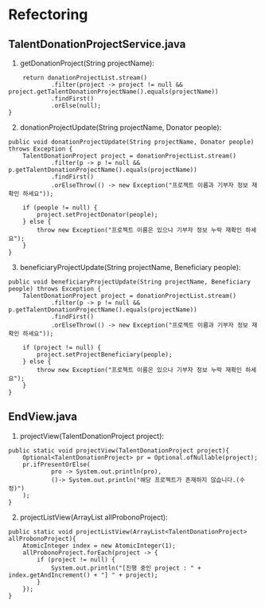 # Refectoring

## TalentDonationProjectService.java
1. getDonationProject(String projectName):
``` public TalentDonationProject getDonationProject(String projectName) {
    return donationProjectList.stream()
            .filter(project -> project != null && project.getTalentDonationProjectName().equals(projectName))
            .findFirst()
            .orElse(null);
}

```
2. donationProjectUpdate(String projectName, Donator people):

```
public void donationProjectUpdate(String projectName, Donator people) throws Exception {
    TalentDonationProject project = donationProjectList.stream()
            .filter(p -> p != null && p.getTalentDonationProjectName().equals(projectName))
            .findFirst()
            .orElseThrow(() -> new Exception("프로젝트 이름과 기부자 정보 재 확인 하세요"));

    if (people != null) {
        project.setProjectDonator(people);
    } else {
        throw new Exception("프로젝트 이름은 있으나 기부자 정보 누락 재확인 하세요");
    }
}
```

3. beneficiaryProjectUpdate(String projectName, Beneficiary people):
```
public void beneficiaryProjectUpdate(String projectName, Beneficiary people) throws Exception {
    TalentDonationProject project = donationProjectList.stream()
            .filter(p -> p != null && p.getTalentDonationProjectName().equals(projectName))
            .findFirst()
            .orElseThrow(() -> new Exception("프로젝트 이름과 기부자 정보 재 확인 하세요"));

    if (project != null) {
        project.setProjectBeneficiary(people);
    } else {
        throw new Exception("프로젝트 이름은 있으나 기부자 정보 누락 재확인 하세요");
    }
}
```

## EndView.java
1. projectView(TalentDonationProject project):
```
public static void projectView(TalentDonationProject project){
    Optional<TalentDonationProject> pr = Optional.ofNullable(project);
    pr.ifPresentOrElse(
            pro -> System.out.println(pro),
            ()-> System.out.println("해당 프로젝트가 존재하지 않습니다.(수정)")
    );
}
```
2. projectListView(ArrayList<TalentDonationProject> allProbonoProject):
```
public static void projectListView(ArrayList<TalentDonationProject> allProbonoProject){
    AtomicInteger index = new AtomicInteger(1);
    allProbonoProject.forEach(project -> {
        if (project != null) {
            System.out.println("[진행 중인 project : " + index.getAndIncrement() + "] " + project);
        }
    });
}
```
